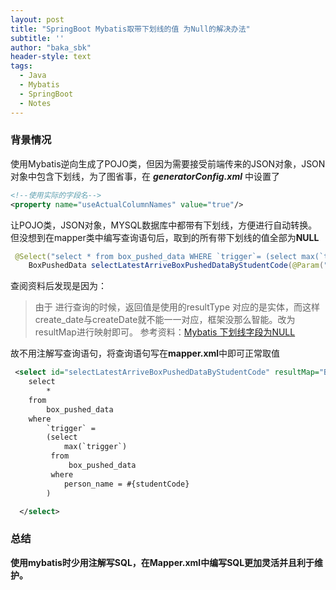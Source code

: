 ```yaml
---
layout: post
title: "SpringBoot Mybatis取带下划线的值 为Null的解决办法"
subtitle: ''
author: "baka_sbk"
header-style: text
tags:
  - Java
  - Mybatis
  - SpringBoot
  - Notes
---
```


### 背景情况

使用Mybatis逆向生成了POJO类，但因为需要接受前端传来的JSON对象，JSON对象中包含下划线，为了图省事，在 ***generatorConfig.xml*** 中设置了

```xml	
<!--使用实际的字段名-->
<property name="useActualColumnNames" value="true"/>
```
让POJO类，JSON对象，MYSQL数据库中都带有下划线，方便进行自动转换。
但没想到在mapper类中编写查询语句后，取到的所有带下划线的值全部为**NULL**
```java
 @Select("select * from box_pushed_data WHERE `trigger`= (select max(`trigger`) FROM box_pushed_data where person_name = #{studentCode})")
    BoxPushedData selectLatestArriveBoxPushedDataByStudentCode(@Param("studentCode") String studentCode);
```
查阅资料后发现是因为：

> 由于 进行查询的时候，返回值是使用的resultType 对应的是实体，而这样create_date与createDate就不能一一对应，框架没那么智能。改为resultMap进行映射即可。
参考资料：[Mybatis 下划线字段为NULL](https://blog.csdn.net/u014042066/article/details/75292724)

故不用注解写查询语句，将查询语句写在**mapper.xml**中即可正常取值

```xml
 <select id="selectLatestArriveBoxPushedDataByStudentCode" resultMap="BaseResultMap">
    select 
   	 	* 
    from
    	box_pushed_data
    where 
    	`trigger` =
    	(select
    	 	max(`trigger`) 
	     from 
	    	 box_pushed_data 
	     where 
	     	person_name = #{studentCode}
     	)

  </select>
```

### 总结
**使用mybatis时少用注解写SQL，在Mapper.xml中编写SQL更加灵活并且利于维护。**